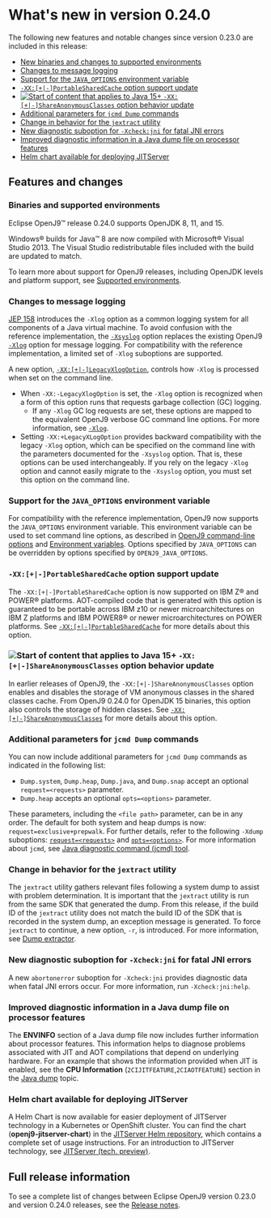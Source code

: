 <!--
* Copyright (c) 2017, 2023 IBM Corp. and others
*
* This program and the accompanying materials are made
* available under the terms of the Eclipse Public License 2.0
* which accompanies this distribution and is available at
* https://www.eclipse.org/legal/epl-2.0/ or the Apache
* License, Version 2.0 which accompanies this distribution and
* is available at https://www.apache.org/licenses/LICENSE-2.0.
*
* This Source Code may also be made available under the
* following Secondary Licenses when the conditions for such
* availability set forth in the Eclipse Public License, v. 2.0
* are satisfied: GNU General Public License, version 2 with
* the GNU Classpath Exception [1] and GNU General Public
* License, version 2 with the OpenJDK Assembly Exception [2].
*
* [1] https://www.gnu.org/software/classpath/license.html
* [2] https://openjdk.org/legal/assembly-exception.html
*
* SPDX-License-Identifier: EPL-2.0 OR Apache-2.0 OR GPL-2.0 WITH
* Classpath-exception-2.0 OR LicenseRef-GPL-2.0 WITH Assembly-exception
-->

# What's new in version 0.24.0

The following new features and notable changes since version 0.23.0 are included in this release:

- [New binaries and changes to supported environments](#binaries-and-supported-environments)
- [Changes to message logging](#changes-to-message-logging)
- [Support for the `JAVA_OPTIONS` environment variable](#support-for-the-java_options-environment-variable)
- [`-XX:[+|-]PortableSharedCache` option support update](#-xx-portablesharedcache-option-support-update)
- [![Start of content that applies to Java 15+](cr/java15plus.png) `-XX:[+|-]ShareAnonymousClasses` option behavior update](#-xx-shareanonymousclasses-option-behavior-update)
- [Additional parameters for `jcmd Dump` commands](#additional-parameters-for-jcmd-dump-commands)
- [Change in behavior for the `jextract` utility](#change-in-behavior-for-the-jextract-utility)
- [New diagnostic suboption for `-Xcheck:jni` for fatal JNI errors](#new-diagnostic-suboption-for-xcheckjni-for-fatal-jni-errors)
- [Improved diagnostic information in a Java dump file on processor features](#improved-diagnostic-information-in-a-java-dump-file-on-processor-features)
- [Helm chart available for deploying JITServer](#helm-chart-available-for-deploying-jitserver)


## Features and changes

### Binaries and supported environments

Eclipse OpenJ9&trade; release 0.24.0 supports OpenJDK 8, 11, and 15.

Windows&reg; builds for Java&trade; 8 are now compiled with Microsoft&reg; Visual Studio 2013. The Visual Studio redistributable files included with the build are updated to match.

To learn more about support for OpenJ9 releases, including OpenJDK levels and platform support, see [Supported environments](openj9_support.md).


### Changes to message logging

[JEP 158](https://openjdk.java.net/jeps/158) introduces the `-Xlog` option as a common logging system for all components of a Java virtual machine. To avoid confusion with the reference implementation, the [`-Xsyslog`](xsyslog.md) option replaces the existing OpenJ9 [`-Xlog`](xlog.md) option for message logging. For compatibility with the reference implementation, a limited set of `-Xlog` suboptions are supported.

A new option, [`-XX:[+|-]LegacyXlogOption`](xxlegacyxlogoption.md), controls how `-Xlog` is processed when set on the command line.

- When `-XX:-LegacyXlogOption` is set, the `-Xlog` option is recognized when a form of this option  runs that requests garbage collection (GC) logging.
    - If any `-Xlog` GC log requests are set, these options are mapped to the equivalent OpenJ9 verbose GC command line options. For more information, see [`-Xlog`](xlog.md).
- Setting `-XX:+LegacyXLogOption` provides backward compatibility with the legacy `-Xlog` option, which can be specified on the command line with the parameters documented for the `-Xsyslog` option. That is, these options can be used interchangeably. If you rely on the legacy `-Xlog` option and cannot easily migrate to the `-Xsyslog` option, you must set this option on the command line.


### Support for the `JAVA_OPTIONS` environment variable

For compatibility with the reference implementation, OpenJ9 now supports the `JAVA_OPTIONS` environment variable. This environment variable  can be used to set command line options, as described in [OpenJ9 command-line options](cmdline_specifying.md) and [Environment variables](env_var.md). Options specified by `JAVA_OPTIONS` can be overridden by options specified by `OPENJ9_JAVA_OPTIONS`.


### `-XX:[+|-]PortableSharedCache` option support update

The `-XX:[+|-]PortableSharedCache` option is now supported on IBM Z&reg; and POWER&reg; platforms. AOT-compiled code that is generated with this option is guaranteed to be portable across IBM z10 or newer microarchitectures on IBM Z platforms and IBM POWER8&reg; or newer microarchitectures on POWER platforms. See [`-XX:[+|-]PortableSharedCache`](xxportablesharedcache.md) for more details about this option.


### ![Start of content that applies to Java 15+](cr/java15plus.png) `-XX:[+|-]ShareAnonymousClasses` option behavior update

In earlier releases of OpenJ9, the `-XX:[+|-]ShareAnonymousClasses` option enables and disables the storage of VM anonymous classes in the shared classes cache. From OpenJ9 0.24.0 for OpenJDK 15 binaries, this option also controls the storage of hidden classes. See [`-XX:[+|-]ShareAnonymousClasses`](xxshareanonymousclasses.md) for more details about this option.


### Additional parameters for `jcmd Dump` commands

You can now include additional parameters for `jcmd Dump` commands as indicated in the following list:

- `Dump.system`, `Dump.heap`, `Dump.java`, and `Dump.snap` accept an optional `request=<requests>` parameter.
- `Dump.heap` accepts an optional `opts=<options>` parameter.

These parameters, including the `<file path>` parameter, can be in any order. The default for both system and heap dumps is now: `request=exclusive+prepwalk`. For further details, refer to the following `-Xdump` suboptions: [`request=<requests>`](xdump.md#requestltrequestsgt) and [`opts=<options>`](xdump.md#optsltoptionsgt). For more information about `jcmd`, see [Java diagnostic command (jcmd) tool](tool_jcmd.md).


### Change in behavior for the `jextract` utility

The `jextract` utility gathers relevant files following a system dump to assist with problem determination. It is important that the `jextract` utility is run from the same SDK that generated the dump. From this release, if the build ID of the `jextract` utility does not match the build ID of the SDK that is recorded in the system dump, an exception message is generated. To force `jextract` to continue, a new option, `-r`, is introduced. For more information, see [Dump extractor](tool_jextract.md).


### New diagnostic suboption for `-Xcheck:jni` for fatal JNI errors

A new `abortonerror` suboption for `-Xcheck:jni` provides diagnostic data when fatal JNI errors occur. For more information, run `-Xcheck:jni:help`.


### Improved diagnostic information in a Java dump file on processor features

The **ENVINFO** section of a Java dump file now includes further information about processor features. This information helps to diagnose problems associated with JIT and AOT compilations that depend on underlying hardware. For an example that shows the information provided when JIT is enabled, see the **CPU Information** (`2CIJITFEATURE`,`2CIAOTFEATURE`) section in the [Java dump](dump_javadump.md#envinfo) topic.

### Helm chart available for deploying JITServer

A Helm Chart is now available for easier deployment of JITServer technology in a Kubernetes or OpenShift cluster. You can find the chart (**openj9-jitserver-chart**) in the [JITServer Helm repository](https://github.com/eclipse-openj9/openj9-utils/tree/master/helm-chart/openj9-jitserver-chart), which contains a complete set of usage instructions. For an introduction to JITServer technology, see [JITServer (tech. preview)](jitserver.md).

## Full release information

To see a complete list of changes between Eclipse OpenJ9 version 0.23.0 and version 0.24.0 releases, see the [Release notes](https://github.com/eclipse-openj9/openj9/blob/master/doc/release-notes/0.24/0.24.md).

<!-- ==== END OF TOPIC ==== version0.24.md ==== -->
